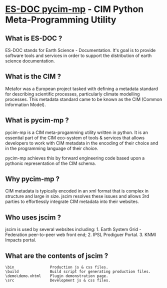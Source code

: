 [ES-DOC pycim-mp](http://www.esrl.noaa.gov/cog/es-doc/) - CIM Python Meta-Programming Utility
==================================================

What is ES-DOC ?
--------------------------------------

ES-DOC stands for Earth Science - Documentation.  It's goal is to provide software tools and services in order to support the distribution of earth science documentation.

What is the CIM ?
--------------------------------------

Metafor was a European project tasked with defining a metadata standard for describing scientific processes, particularly climate modelling processes.  This metadata standard came to be known as the CIM (Common Information Model).

What is pycim-mp ?
--------------------------------------

pycim-mp is a CIM meta-progamming utility written in python.  It is an essential part of the CIM eco-system of tools & services that allows developers to work with CIM metadata in the encoding of their choice and in the programming language of their choice.

pycim-mp achieves this by forward engineering code based upon a pythonic representation of the CIM schema.

Why pycim-mp ?
--------------------------------------

CIM metadata is typically encoded in an xml format that is complex in structure and large  in size.  jscim resolves these issues and allows 3rd parties to effortlessly integrate CIM metadata into their websites.

Who uses jscim ?
--------------------------------------

jscim is used by several websites including:
	1. Earth System Grid - Federation peer-to-peer web front end;
	2. IPSL Prodiguer Portal.
	3. KNMI Impacts portal.

What are the contents of jscim ?
--------------------------------------

    \bin                Production js & css files.
    \build              Build script for generating production files.
    \demo\demo.xhtml    Plugin demonstration page.
    \src                Development js & css files.
